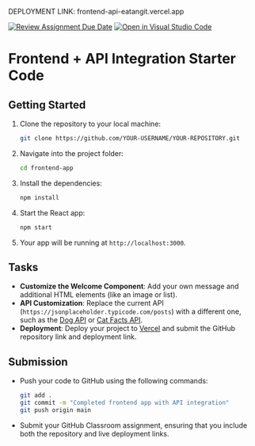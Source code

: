 DEPLOYMENT LINK: frontend-api-eatangit.vercel.app





[![Review Assignment Due Date](https://classroom.github.com/assets/deadline-readme-button-22041afd0340ce965d47ae6ef1cefeee28c7c493a6346c4f15d667ab976d596c.svg)](https://classroom.github.com/a/7DZoVHKr)
[![Open in Visual Studio Code](https://classroom.github.com/assets/open-in-vscode-2e0aaae1b6195c2367325f4f02e2d04e9abb55f0b24a779b69b11b9e10269abc.svg)](https://classroom.github.com/online_ide?assignment_repo_id=16732499&assignment_repo_type=AssignmentRepo)
# Frontend + API Integration Starter Code

## Getting Started

1. Clone the repository to your local machine:

    ```bash
    git clone https://github.com/YOUR-USERNAME/YOUR-REPOSITORY.git
    ```

2. Navigate into the project folder:

    ```bash
    cd frontend-app
    ```

3. Install the dependencies:

    ```bash
    npm install
    ```

4. Start the React app:

    ```bash
    npm start
    ```

5. Your app will be running at `http://localhost:3000`.

## Tasks

- **Customize the Welcome Component**: Add your own message and additional HTML elements (like an image or list).
- **API Customization**: Replace the current API (`https://jsonplaceholder.typicode.com/posts`) with a different one, such as the [Dog API](https://thedogapi.com/) or [Cat Facts API](https://catfact.ninja/).
- **Deployment**: Deploy your project to [Vercel](https://vercel.com/) and submit the GitHub repository link and deployment link.

## Submission

- Push your code to GitHub using the following commands:

    ```bash
    git add .
    git commit -m "Completed frontend app with API integration"
    git push origin main
    ```

- Submit your GitHub Classroom assignment, ensuring that you include both the repository and live deployment links.
